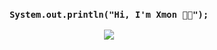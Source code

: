 <h3 align="center"> <code>System.out.println("Hi, I'm Xmon 👋🏻");</code></h3>
<p align="center"> <img src="https://komarev.com/ghpvc/?username=xmonpl"> </img></p>
<!--START_SECTION:waka-->
<!--END_SECTION:waka-->
